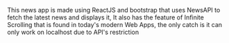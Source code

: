 This news app is made using ReactJS and bootstrap that uses NewsAPI to fetch the latest news and displays it,  It also has the feature of Infinite Scrolling that is found in today's modern Web Apps, the only catch is it can only work on localhost due to API's restriction
